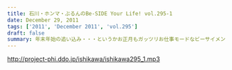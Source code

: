 ```yaml
---
title: 石川・ホンマ・ぶるんのBe-SIDE Your Life! vol.295-1
date: December 29, 2011
tags: ['2011', 'December 2011', 'vol.295']
draft: false
summary: 年末年始の追い込み・・・というかお正月もガッツリお仕事モードなビーサイメンバー！！！まぁ、楽しいお正月を過ごす人がいるってことは、その裏で働いている人もいるわな・・・っつーことで、今年ラストの配信です。NAMAE
---
```


http://project-phi.ddo.jp/ishikawa/ishikawa295_1.mp3
